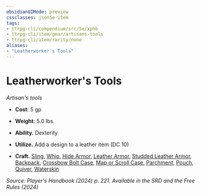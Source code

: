 ```yaml
---
obsidianUIMode: preview
cssclasses: json5e-item
tags:
- ttrpg-cli/compendium/src/5e/xphb
- ttrpg-cli/item/gear/artisans-tools
- ttrpg-cli/item/rarity/none
aliases: 
- "Leatherworker's Tools"
---
```

# Leatherworker's Tools
*Artisan's tools*  


- **Cost**: 5 gp
- **Weight**: 5.0 lbs.

- **Ability.** Dexterity  
- **Utilize.** Add a design to a leather item (DC 10)  
- **Craft.** [Sling](Інструменти%20ДМ/CLI/items/sling-xphb.md), [Whip](Інструменти%20ДМ/CLI/items/whip-xphb.md), [Hide Armor](Інструменти%20ДМ/CLI/items/hide-armor-xphb.md), [Leather Armor](Інструменти%20ДМ/CLI/items/leather-armor-xphb.md), [Studded Leather Armor](Інструменти%20ДМ/CLI/items/studded-leather-armor-xphb.md), [Backpack](Інструменти%20ДМ/CLI/items/backpack-xphb.md), [Crossbow Bolt Case](Інструменти%20ДМ/CLI/items/crossbow-bolt-case-xphb.md), [Map or Scroll Case](Інструменти%20ДМ/CLI/items/map-or-scroll-case-xphb.md), [Parchment](Інструменти%20ДМ/CLI/items/parchment-xphb.md), [Pouch](Інструменти%20ДМ/CLI/items/pouch-xphb.md), [Quiver](Інструменти%20ДМ/CLI/items/quiver-xphb.md), [Waterskin](Інструменти%20ДМ/CLI/items/waterskin-xphb.md)  

*Source: Player's Handbook (2024) p. 221. Available in the <span title='Systems Reference Document (5.2)'>SRD</span> and the Free Rules (2024)*